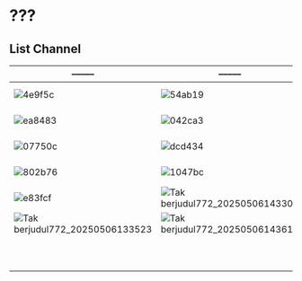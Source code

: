 # ???
## List Channel
––––– | ––––– | ––––– | ––––– | ––––– | ––––– | ––––– | ––––– | –––––
-- | -- | -- | -- | -- | -- | -- | -- | --
![4e9f5c](https://github.com/user-attachments/assets/160b7760-bb1f-4bc2-b700-8d99acbc2740)|![54ab19](https://github.com/user-attachments/assets/95f84922-474d-4631-85e5-aee2f5074485)|![e9e2b9](https://github.com/user-attachments/assets/2f30d149-a676-4990-9d65-3eb8d9239686)|![Tak berjudul772_20250506133515](https://github.com/user-attachments/assets/8652c824-882d-4989-8d75-452c1a3002cc)|![1823dc](https://github.com/user-attachments/assets/455326fe-d4b9-4748-8824-327714011391)|![131514](https://github.com/user-attachments/assets/4359dd66-a37f-496f-9b3a-f474f74f79de)|![ecaa60](https://github.com/user-attachments/assets/e961c19a-0edc-4c71-9e3c-ebd9c7b48626)|![8c950f](https://github.com/user-attachments/assets/f0b39e3c-a63c-438f-bf2b-94967e8ff1e7)|![17465123710781516496145372418269](https://thumbor.prod.vidiocdn.com/F6W__Y0wn_7mFW0cOuz7mi7qjWU=/230x230/filters:quality(70)/vidio-web-prod-livestreaming/uploads/livestreaming/square_image/6441/528cc9.png)
![ea8483](https://github.com/user-attachments/assets/b7a74199-e6d3-4164-8c35-25234ce699e4)|![042ca3](https://github.com/user-attachments/assets/cec7b169-d287-4c3b-a30c-3337a3e87bdf)|![Tak berjudul772_20250506164001](https://github.com/user-attachments/assets/2fab48ff-55ad-40e9-9d4d-e00d64a36d03)|![Tak berjudul772_20250506145357](https://github.com/user-attachments/assets/950f19b7-355a-4dc2-a186-b54712d396f8)|![Tak berjudul772_20250506133509](https://github.com/user-attachments/assets/29d26455-d751-4b43-87dc-829dc38f6246)|![665aea](https://github.com/user-attachments/assets/61e8191d-7f14-4eb3-9c5b-3142040f8382)|![325605](https://github.com/user-attachments/assets/c1c52f3c-dd06-400b-85d4-f78c81935a10)|![e1af8b](https://github.com/user-attachments/assets/dfe4eb45-4cd5-4e00-a3bd-989f7142bf16)|![18e12a](https://github.com/user-attachments/assets/44b409b9-c74a-4a74-89a4-256db36d37eb)
![07750c](https://github.com/user-attachments/assets/a80a1c97-925c-4e68-a707-f2cbd3919c47)|![dcd434](https://github.com/user-attachments/assets/52e52eb7-6560-4a7d-8a37-d2fd4b798dfc)|![Tak berjudul772_20250506133518](https://github.com/user-attachments/assets/1a093750-aa5b-4660-9606-3cc72c79e75c)|![Tak berjudul772_20250506162112](https://github.com/user-attachments/assets/0388f795-cb08-4d58-bf1c-5c63c3cd2d4a)|![Tak berjudul772_20250506133524](https://github.com/user-attachments/assets/b3c335e0-0193-4c19-bc08-9cf4d47cb01a)|![e69965](https://github.com/user-attachments/assets/42df6908-5ef1-4736-9033-f6efdf6fcfbe)|![18585d](https://github.com/user-attachments/assets/5d8a2913-76b0-4dd3-ae25-987b30078caf)|![c7fc8f](https://github.com/user-attachments/assets/f666f6ea-ec53-43f1-93f8-95b98ec4932f)|![b9cb20](https://github.com/user-attachments/assets/7a28877c-7973-4dab-9874-e670acd33477)
![802b76](https://github.com/user-attachments/assets/6c116279-d0ac-49f0-9760-32568f7f9b1f)|![1047bc](https://github.com/user-attachments/assets/3b9d451a-443c-4efa-a072-a73d7c4c9810)|![Tak berjudul772_20250506133512](https://github.com/user-attachments/assets/b9be6641-a6bc-472f-b953-19fb66c3cff3)|![Tak berjudul772_20250506162110](https://github.com/user-attachments/assets/149721ae-c3e9-46ad-9fcc-b1e3307609c1)|![b4bea2](https://github.com/user-attachments/assets/109b5a3d-0525-461e-86f9-1000f8780f4b)|![Tak berjudul772_20250506162109](https://github.com/user-attachments/assets/28532a36-3a8d-4469-bb82-a9f5faba7bba)|![Tak berjudul772_20250506133510](https://github.com/user-attachments/assets/503792bd-6fb8-4b07-b6d5-b2458846e6df)|![0dc2d8](https://github.com/user-attachments/assets/d2714239-08b9-4ca1-9f77-24766086243c)|![8d7f22](https://github.com/user-attachments/assets/559f10d7-3429-4e56-af52-44949c516f5f)
![e83fcf](https://github.com/user-attachments/assets/1c7e319d-7fab-4489-8362-db002710b11a)|![Tak berjudul772_20250506143306](https://github.com/user-attachments/assets/10147423-f2f2-4d56-ba7c-92c4eac03554)|![a11faf](https://github.com/user-attachments/assets/9a2a5109-9381-4fc6-bd3f-f4af8780b8fe)|![b25cb7](https://github.com/user-attachments/assets/5198835a-1fdd-423b-bbb1-434a8235571a)|![25d569](https://github.com/user-attachments/assets/2a06dd17-d906-4287-aac6-24b2aa11d54e)|![Tak berjudul772_20250506133517](https://github.com/user-attachments/assets/9a566078-1ba6-4e8b-8475-0714a7dce64b)||![7d6bf5](https://github.com/user-attachments/assets/a09f0761-cf4c-435b-bc62-dd5290714cd1)|![e5207b](https://github.com/user-attachments/assets/d78fa666-5780-4419-af27-8012f75ba771)
![Tak berjudul772_20250506133523](https://github.com/user-attachments/assets/9ce9eb37-e2d5-44c3-a4b0-b07c798b1bf8)|![Tak berjudul772_20250506143610](https://github.com/user-attachments/assets/f974603c-a1a6-483f-8ccc-d4b45b3bdb89)||||||||
||||||||||
||||||||||
||||||||||
||||||||||
||||||||||
||||||||||
||||||||||
||||||||||
||||||||||
||||||||||
